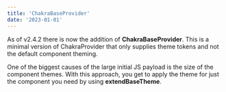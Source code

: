 ```yaml
---
title: 'ChakraBaseProvider'
date: '2023-01-01'
---
```



As of v2.4.2 there is now the addition of **ChakraBaseProvider**. This is a minimal version of ChakraProvider that only supplies theme tokens and not the default component theming.

One of the biggest causes of the large initial JS payload is the size of the component themes. With this approach, you get to apply the theme for just the component you need by using **extendBaseTheme**.

